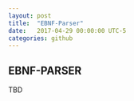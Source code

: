 ```yaml
---
layout: post
title:  "EBNF-Parser"
date:   2017-04-29 00:00:00 UTC-5  
categories: github
---
```


## EBNF-PARSER

TBD

